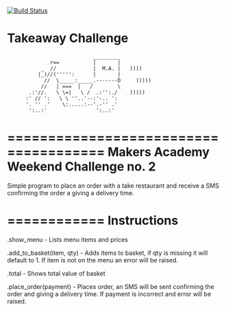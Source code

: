 [![Build Status](https://travis-ci.org/makersacademy/takeaway-challenge.svg?branch=master)](https://travis-ci.org/makersacademy/takeaway-challenge)

Takeaway Challenge
==================
```
                            _________
              r==           |       |
           _  //            |  M.A. |   ))))
          |_)//(''''':      |       |
            //  \_____:_____.-------D     )))))
           //   | ===  |   /        \
       .:'//.   \ \=|   \ /  .:'':./    )))))
      :' // ':   \ \ ''..'--:'-.. ':
      '. '' .'    \:.....:--'.-'' .'
       ':..:'                ':..:'

 ```
======================================
Makers Academy Weekend Challenge no. 2
======================================

Simple program to place an order with a take restaurant and receive a SMS confirming the order a giving a delivery time.

============
Instructions
============

.show_menu -
Lists menu items and prices

.add_to_basket(item, qty) -
Adds items to basket, if qty is missing it will default to 1. If item is not on the menu an error will be raised.

.total -
Shows total value of basket

.place_order(payment) -
Places order, an SMS will be sent confirming the order and giving a delivery time. If payment is incorrect and error will be raised.

